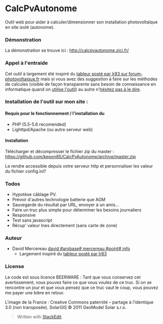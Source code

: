 # CalcPvAutonome

Outil web pour aider à calculer/dimensionner son installation photovoltaïque en site isolé (autonome). 
 
### Démonstration

La démonstration se trouve ici : http://calcpvautonome.zici.fr/ 

### Appel à l'entraide

Cet outil à largement été inspiré du [tableur posté par lr83 sur forum-photovoltaique.fr](http://forum-photovoltaique.fr/viewtopic.php?p=403856#p403837) mais si vous avez des suggestion à faire sur les méthodes de calcules (visible de façon transparente sans besoin de connaissance en informatique quand on [utilise l'outil](http://calcpvautonome.zici.fr/)) au autre n'[hésitez pas à le dire](http://david.mercereau.info/contact/).


### Installation de l'outil sur mon site :

#### Requis pour le fonctionnement / l'installation du 

  * PHP (5.5-5.6 recomended)
  * Lighttpd/Apache (ou autre serveur web)

#### Installation

Télécharger et décompresser le fichier zip du master : https://github.com/kepon85/CalcPvAutonome/archive/master.zip

Le rendre accessible depuis votre serveur http et personnaliser les valeur du fichier config.ini?

### Todos

 - Hypotèse câblage PV. 
 - Prévoir d'autres technologie batterie que AGM
 - Sauvegarde du résultat par URL, envoyer à un amis...
 - Faire un truc plus simple pour déterminer les besoins journaliers
 - Responsive
 - Test sans javascript
 - Récup' valeur Ines directement (sans carte de zone)
 
### Auteur

  - David Mercereau [david #arobase# mercereau #point# info](http://david.mercereau.info/contact/)
	  - Largement inspiré du [tableur posté par lr83](http://forum-photovoltaique.fr/viewtopic.php?p=403856#p403837)

### License

Le code est sous licence BEERWARE : Tant que vous conservez cet avertissement, vous pouvez faire ce que vous voulez de ce truc. Si on se rencontre un jour et que vous pensez que ce truc vaut le coup, vous pouvez me payer une bière en retour. 

L'image de la France : Creative Commons paternité – partage à l’identique 3.0 (non transposée). SolarGIS © 2011 GeoModel Solar s.r.o.

> Written with [StackEdit](https://stackedit.io/).



